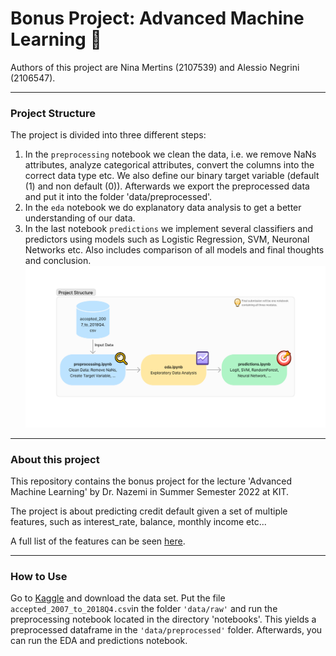 # Bonus Project: Advanced Machine Learning 🚀

Authors of this project are Nina Mertins (2107539) and Alessio Negrini (2106547).
_____
### Project Structure
The project is divided into three different steps:
1. In the `preprocessing` notebook we clean the data, i.e. we remove NaNs attributes, analyze categorical attributes, convert the columns into the correct data type etc. We also define our binary target variable (default (1) and non default (0)). Afterwards we export the preprocessed data and put it into the folder 'data/preprocessed'.
2. In the `eda` notebook we do explanatory data analysis to get a better understanding of our data.
3. In the last notebook `predictions` we implement several classifiers and predictors using models such as Logistic Regression, SVM, Neuronal Networks etc. Also includes comparison of all models and final thoughts and conclusion.
![](assets/project_structure.png)
_____
### About this project
This repository contains the bonus project for the lecture 'Advanced Machine Learning' 
by Dr. Nazemi in Summer Semester 2022 at KIT.

The project is about predicting credit default given a set of multiple features, such as interest_rate, balance, monthly income etc... 

A full list of the features can be seen [here](https://drive.google.com/file/d/1UzyKMtrzL3aEEQpeYIz_qjBWyW-lAMr0/view).

____
### How to Use
Go to [Kaggle](https://www.kaggle.com/datasets/wordsforthewise/lending-club/code?datasetId=902) and download the data set. 
Put the file `accepted_2007_to_2018Q4.csv`in the folder `'data/raw'` and run the preprocessing notebook located in the directory 'notebooks'. 
This yields a preprocessed dataframe in the `'data/preprocessed'` folder. Afterwards, you can run the EDA and predictions notebook.
